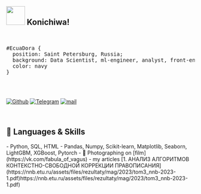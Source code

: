 ## <img src="https://media.giphy.com/media/VgCDAzcKvsR6OM0uWg/giphy.gif" width="50"> Konichiwa!


<br/>
<pre>
#EcuaDora { 
  position: Saint Petersburg, Russia;  
  background: Data Scientist, ml-engineer, analyst, front-end developer in the past; 
  color: navy 
}
</pre>
<br/>
<br/>

<p>
  <a href="https://github.com/EcuaDora" target="_blank"><img alt="Github" src="https://img.shields.io/badge/GitHub-%2312100E.svg?&style=for-the-badge&logo=Github&logoColor=white"/></a> 
  <a href="https://t.me/sense_of_sadness" target="_blank"><img alt="Telegram" src="https://img.shields.io/badge/telegram-%231DA1F2.svg?&style=for-the-badge&logo=telegram&logoColor=white"/></a> 
   <a href="mailto: FedotovaDora@yandex.ru" target="_blank"><img alt="mail" src="https://img.shields.io/badge/gmail-D14836?&style=for-the-badge&logo=gmail&logoColor=white" /></a>
  
</p>
<br/>

## 🔧 Languages & Skills
<p>
  - Python, SQL, HTML
  - Pandas, Numpy, Scikit-learn, Matplotlib, Seaborn, LightGBM, XGBoost, Pytorch
  - 🌱 Photographing on [film](https://vk.com/fabula_of_vagus)
  - my articles [1. АНАЛИЗ АЛГОРИТМОВ КОНТЕКСТНО-СВОБОДНОЙ КОРРЕКЦИИ
ПРАВОПИСАНИЯ](https://nnb.etu.ru/assets/files/rezultaty/mag/2023/tom3_nnb-2023-1.pdf)https://nnb.etu.ru/assets/files/rezultaty/mag/2023/tom3_nnb-2023-1.pdf)
  
  
  </p>





